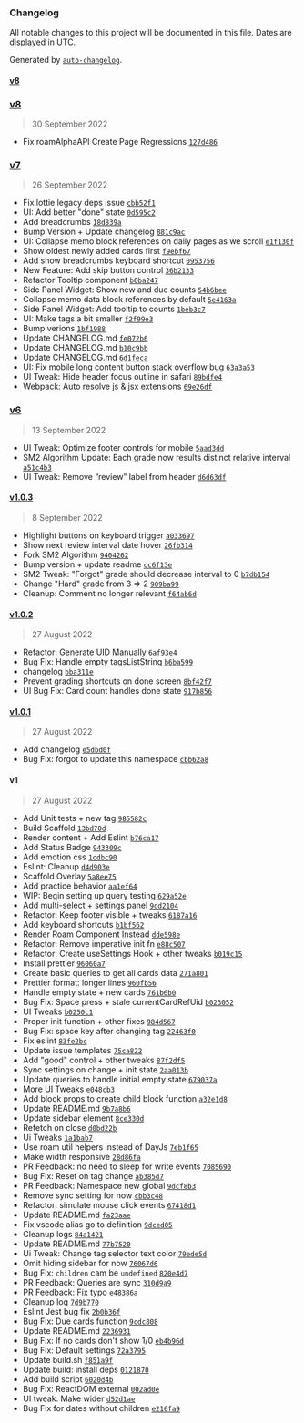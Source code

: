 ### Changelog

All notable changes to this project will be documented in this file. Dates are displayed in UTC.

Generated by [`auto-changelog`](https://github.com/CookPete/auto-changelog).

#### [v8](https://github.com/digitalmaster/roam-memo/compare/v8...v8)

### [v8](https://github.com/digitalmaster/roam-memo/compare/v7...v8)

> 30 September 2022

- Fix roamAlphaAPI Create Page Regressions [`127d486`](https://github.com/digitalmaster/roam-memo/commit/127d486f1c0765d2c6f12e8503c059bac8ccedd2)

### [v7](https://github.com/digitalmaster/roam-memo/compare/v6...v7)

> 26 September 2022

- Fix lottie legacy deps issue [`cbb52f1`](https://github.com/digitalmaster/roam-memo/commit/cbb52f14d1dcb60bbc07a762e01b4c31d3ec6b9b)
- UI: Add better "done" state [`0d595c2`](https://github.com/digitalmaster/roam-memo/commit/0d595c2c8b731231b0a83b5751f4e7c7e51b4253)
- Add breadcrumbs [`18d839a`](https://github.com/digitalmaster/roam-memo/commit/18d839aaa824783ea1ccdfc592eee11e509ff0a2)
- Bump Version + Update changelog [`881c9ac`](https://github.com/digitalmaster/roam-memo/commit/881c9ac321692ace8a15e44e1fae9f193c9ae129)
- UI: Collapse memo block references on daily pages as we scroll [`e1f130f`](https://github.com/digitalmaster/roam-memo/commit/e1f130f37e989bb8d975142c2013ef1ef8da59e5)
- Show oldest newly added cards first [`f9ebf67`](https://github.com/digitalmaster/roam-memo/commit/f9ebf67ec00fde659aa8146ed524c650ea10bea5)
- Add show breadcrumbs keyboard shortcut [`0953756`](https://github.com/digitalmaster/roam-memo/commit/09537561d36c8ee265e7c22cad5e079f0fdee1c7)
- New Feature: Add skip button control [`36b2133`](https://github.com/digitalmaster/roam-memo/commit/36b21333d37d42231dcb4fef6daece2cf291ae60)
- Refactor Tooltip component [`b0ba247`](https://github.com/digitalmaster/roam-memo/commit/b0ba24799d582163eeefd68830ac9c6111e9845e)
- Side Panel Widget: Show new and due counts [`54b6bee`](https://github.com/digitalmaster/roam-memo/commit/54b6bee9dfb22a128dafac22eb6e5539e9fdb053)
- Collapse memo data block references by default [`5e4163a`](https://github.com/digitalmaster/roam-memo/commit/5e4163a65dd7a4b519f86285aca4d5eee1b45b34)
- Side Panel Widget: Add tooltip to counts [`1beb3c7`](https://github.com/digitalmaster/roam-memo/commit/1beb3c7a1a5c0c83c3ccc1e815c6c75dbf6198c5)
- UI: Make tags a bit smaller [`f2f99e3`](https://github.com/digitalmaster/roam-memo/commit/f2f99e3be9b5764d9241b0f696ad70aeff554330)
- Bump verions [`1bf1988`](https://github.com/digitalmaster/roam-memo/commit/1bf198868d88eb640d2aa56292c950659fba5bcc)
- Update CHANGELOG.md [`fe072b6`](https://github.com/digitalmaster/roam-memo/commit/fe072b66440f1adb76b6e9621f335e6672fdebc0)
- Update CHANGELOG.md [`b10c9bb`](https://github.com/digitalmaster/roam-memo/commit/b10c9bb0cb9166605bdc3998c07e7e81b7eccf15)
- Update CHANGELOG.md [`6d1feca`](https://github.com/digitalmaster/roam-memo/commit/6d1feca8438a952ef4abe1390a8f87039f2ac5ea)
- UI: Fix mobile long content button stack overflow bug [`63a3a53`](https://github.com/digitalmaster/roam-memo/commit/63a3a53c2c55326aeaab242bcb182be193f1be84)
- UI Tweak: Hide header focus outline in safari [`89bdfe4`](https://github.com/digitalmaster/roam-memo/commit/89bdfe42f317f418a7c6fe8e935595b5ec3c6b11)
- Webpack: Auto resolve js & jsx extensions [`69e26df`](https://github.com/digitalmaster/roam-memo/commit/69e26dfcbd70dc39c33a6823f44bcc25b66be75e)

### [v6](https://github.com/digitalmaster/roam-memo/compare/v1.0.3...v6)

> 13 September 2022

- UI Tweak: Optimize footer controls for mobile [`5aad3dd`](https://github.com/digitalmaster/roam-memo/commit/5aad3dd7722de5f6202c8511be8c7dece9f60bb5)
- SM2 Algorithm Update: Each grade now results distinct relative interval [`a51c4b3`](https://github.com/digitalmaster/roam-memo/commit/a51c4b3606fb03b75acf9491b6b48caeded45270)
- UI Tweak: Remove “review” label from header [`d6d63df`](https://github.com/digitalmaster/roam-memo/commit/d6d63dfedfa7a2efd9624483cfcf2fcc0302f84c)

#### [v1.0.3](https://github.com/digitalmaster/roam-memo/compare/v1.0.2...v1.0.3)

> 8 September 2022

- Highlight buttons on keyboard trigger [`a033697`](https://github.com/digitalmaster/roam-memo/commit/a0336971afe752487c3b3f4732b1573808348878)
- Show next review interval date hover [`26fb314`](https://github.com/digitalmaster/roam-memo/commit/26fb31442a4bbdb3e05d5246fd7e7f19cdd1d332)
- Fork SM2 Algorithm [`9404262`](https://github.com/digitalmaster/roam-memo/commit/94042629d3184ff7a5194c49dc8a1a50475522f8)
- Bump version + update readme [`cc6f13e`](https://github.com/digitalmaster/roam-memo/commit/cc6f13e08a61f06ec6fa9f111276bcda8a460bc3)
- SM2 Tweak: "Forgot" grade should decrease interval to 0 [`b7db154`](https://github.com/digitalmaster/roam-memo/commit/b7db1548fef76e8e26dcf108b3c704a4e7e0dec8)
- Change "Hard" grade from 3 =&gt; 2 [`909ba99`](https://github.com/digitalmaster/roam-memo/commit/909ba99232e7a3f4e74f2c6ac2d30e1345e44ca9)
- Cleanup: Comment no longer relevant [`f64ab6d`](https://github.com/digitalmaster/roam-memo/commit/f64ab6d14df10c99592ac0d7e436529ca7c91868)

#### [v1.0.2](https://github.com/digitalmaster/roam-memo/compare/v1.0.1...v1.0.2)

> 27 August 2022

- Refactor: Generate UID Manually [`6af93e4`](https://github.com/digitalmaster/roam-memo/commit/6af93e426e93ad51ee80baeff271eff0712119bb)
- Bug Fix: Handle empty tagsListString [`b6ba599`](https://github.com/digitalmaster/roam-memo/commit/b6ba599ea77dbb205e9d7804c6f8a06715a8aae4)
- changelog [`bba311e`](https://github.com/digitalmaster/roam-memo/commit/bba311ed290deaf4f37bae5fc72ef3b240a7285b)
- Prevent grading shortcuts on done screen [`8bf42f7`](https://github.com/digitalmaster/roam-memo/commit/8bf42f74ac422faa53870853a050bd0ded189252)
- UI Bug Fix: Card count handles done state [`917b856`](https://github.com/digitalmaster/roam-memo/commit/917b856a174c1841fe983806dd148758696d39e5)

#### [v1.0.1](https://github.com/digitalmaster/roam-memo/compare/v1...v1.0.1)

> 27 August 2022

- Add changelog [`e5dbd0f`](https://github.com/digitalmaster/roam-memo/commit/e5dbd0f77ba6c110a16369e712793c7888092927)
- Bug Fix: forgot to update this namespace [`cbb62a8`](https://github.com/digitalmaster/roam-memo/commit/cbb62a8c59612a67b6fa26470b01dc24c861c789)

#### v1

> 27 August 2022

- Add Unit tests + new tag [`985582c`](https://github.com/digitalmaster/roam-memo/commit/985582c8d355e35f10959538a741a80dc38b24bd)
- Build Scaffold [`13bd70d`](https://github.com/digitalmaster/roam-memo/commit/13bd70df369e4678a887a6250889dfa9b9db3b63)
- Render content + Add Eslint [`b76ca17`](https://github.com/digitalmaster/roam-memo/commit/b76ca17f97aebe00c5c5c47d9e1cdad47d5c5920)
- Add Status Badge [`943309c`](https://github.com/digitalmaster/roam-memo/commit/943309c8c6a693f6f08ad5c7aaeabf4d8e69cab2)
- Add emotion css [`1cdbc90`](https://github.com/digitalmaster/roam-memo/commit/1cdbc90f85fd6d697020cd5b520dbd742b87bd62)
- Eslint: Cleanup [`d4d903e`](https://github.com/digitalmaster/roam-memo/commit/d4d903edf9f1183cbfb328b80cb4274aac94c238)
- Scaffold Overlay [`5a8ee75`](https://github.com/digitalmaster/roam-memo/commit/5a8ee75643faab5a917eab06f8e10d531fd77f59)
- Add practice behavior [`aa1ef64`](https://github.com/digitalmaster/roam-memo/commit/aa1ef64d62fa2108b055cfd34bf46856e5306b51)
- WIP: Begin setting up query testing [`629a52e`](https://github.com/digitalmaster/roam-memo/commit/629a52e0f13a411025c4e67946cbd42ddafeb659)
- Add multi-select + settings panel [`9dd2104`](https://github.com/digitalmaster/roam-memo/commit/9dd2104cf31a2aa80c1ad52333fbb2514c3a0e9a)
- Refactor: Keep footer visible + tweaks [`6187a16`](https://github.com/digitalmaster/roam-memo/commit/6187a162b1784d72602fefd0e06e1964ff8cfe5e)
- Add keyboard shortcuts [`b1bf562`](https://github.com/digitalmaster/roam-memo/commit/b1bf5621e9bdf3045bd0fed160e664fa47ca35da)
- Render Roam Component Instead [`dde598e`](https://github.com/digitalmaster/roam-memo/commit/dde598ede1f9cd986a85ce0bb43bf9022c1e353d)
- Refactor: Remove imperative init fn [`e88c507`](https://github.com/digitalmaster/roam-memo/commit/e88c5075dc4d9e89e115dbc23b1c69e12f895b43)
- Refactor: Create useSettings Hook + other tweaks [`b019c15`](https://github.com/digitalmaster/roam-memo/commit/b019c157f790e4331158717b44d7c4a0dd9a2c5b)
- Install prettier [`96060a7`](https://github.com/digitalmaster/roam-memo/commit/96060a7f95bf2c68049e22e21ab707028aa80cf4)
- Create basic queries to get all cards data [`271a801`](https://github.com/digitalmaster/roam-memo/commit/271a8016087e3b2f22161ae9ff5543781207e8a1)
- Prettier format: longer lines [`960fb56`](https://github.com/digitalmaster/roam-memo/commit/960fb561854ad80207b310b0530fd866e8bb8a8e)
- Handle empty state + new cards [`761b6b0`](https://github.com/digitalmaster/roam-memo/commit/761b6b058b895c300b5604e9d270010b957514d4)
- Bug Fix: Space press + stale currentCardRefUid [`b023052`](https://github.com/digitalmaster/roam-memo/commit/b0230527efb14abbc45638854823354a1ede07f9)
- UI Tweaks [`b0250c1`](https://github.com/digitalmaster/roam-memo/commit/b0250c1297f1cdb9018894aec7151d57b06077e1)
- Proper init function + other fixes [`984d567`](https://github.com/digitalmaster/roam-memo/commit/984d56773f22d4aefe588694bf2a8330331fb904)
- Bug Fix: space key after changing tag [`22463f0`](https://github.com/digitalmaster/roam-memo/commit/22463f0e302bd9875024702d35b21cbbc9eea599)
- Fix eslint [`83fe2bc`](https://github.com/digitalmaster/roam-memo/commit/83fe2bcc014d153c87e2bae937ef8ed737139561)
- Update issue templates [`75ca822`](https://github.com/digitalmaster/roam-memo/commit/75ca8223942b58abd795573e281feb4eb7ece839)
- Add "good" control + other tweaks [`87f2df5`](https://github.com/digitalmaster/roam-memo/commit/87f2df57ba60335d9fd35849c3afdaed7553a2af)
- Sync settings on change + init state [`2aa013b`](https://github.com/digitalmaster/roam-memo/commit/2aa013b6b6b8a0ae577e5e4a658c945efd7bc3bd)
- Update queries to handle initial empty state [`679037a`](https://github.com/digitalmaster/roam-memo/commit/679037a3509235bb899add1aab61191c34a35c1e)
- More UI Tweaks [`e048cb3`](https://github.com/digitalmaster/roam-memo/commit/e048cb3a147fc06086abaaa794ee89982b441c74)
- Add block props to create child block function [`a32e1d8`](https://github.com/digitalmaster/roam-memo/commit/a32e1d80c8ad2a15450b653019d0d03e9141da37)
- Update README.md [`9b7a8b6`](https://github.com/digitalmaster/roam-memo/commit/9b7a8b6be1fc1eeac54c18b7eb03b41235f07327)
- Update sidebar element [`8ce330d`](https://github.com/digitalmaster/roam-memo/commit/8ce330dbd293629cc73a92fde51e3330f66b498d)
- Refetch on close [`d0bd22b`](https://github.com/digitalmaster/roam-memo/commit/d0bd22b05bf2439e9b3e325aaebb8690fdcbe72a)
- Ui Tweaks [`1a1bab7`](https://github.com/digitalmaster/roam-memo/commit/1a1bab7473b1b50fb2903a6f290c2c50220bde19)
- Use roam util helpers instead of DayJs [`7eb1f65`](https://github.com/digitalmaster/roam-memo/commit/7eb1f65957334f174405a49df85565e9d1573c49)
- Make width responsive [`28d86fa`](https://github.com/digitalmaster/roam-memo/commit/28d86fabc6a03da5b03a7f391fac8ffb25b1ff48)
- PR Feedback: no need to sleep for write events [`7085690`](https://github.com/digitalmaster/roam-memo/commit/7085690ec5a489ad03efdb51db49d75fa6fbcfd2)
- Bug Fix: Reset on tag change [`ab385d7`](https://github.com/digitalmaster/roam-memo/commit/ab385d75dec756f95b751245ea594a2f53c2c95a)
- PR Feedback: Namespace new global [`9dcf8b3`](https://github.com/digitalmaster/roam-memo/commit/9dcf8b32d14d2ab6f4a3798cb8e4257617a13822)
- Remove sync setting for now [`cbb3c48`](https://github.com/digitalmaster/roam-memo/commit/cbb3c484f170af024400f33439d81853c34fb35f)
- Refactor: simulate mouse click events [`67418d1`](https://github.com/digitalmaster/roam-memo/commit/67418d11287027d858f78d4133b7215dfee3936d)
- Update README.md [`fa23aae`](https://github.com/digitalmaster/roam-memo/commit/fa23aaee1ac4901a41088df398693a1eb2b807dc)
- Fix vscode alias go to definition [`9dced05`](https://github.com/digitalmaster/roam-memo/commit/9dced05934fad1ce3ff2b56079ec199e3d7fb81e)
- Cleanup logs [`84a1421`](https://github.com/digitalmaster/roam-memo/commit/84a1421b58552802da4449a8025f5bf64792452b)
- Update README.md [`77b7520`](https://github.com/digitalmaster/roam-memo/commit/77b752059f75a777f419aab4fe7c134cc600d599)
- Ui Tweak: Change tag selector text color [`79ede5d`](https://github.com/digitalmaster/roam-memo/commit/79ede5d078b361b1502d80fc8796ab9d6f174a02)
- Omit hiding sidebar for now [`76067d6`](https://github.com/digitalmaster/roam-memo/commit/76067d6c2713fceb43a6f67df198850d02884e1f)
- Bug Fix: `children` cam be `undefined` [`820e4d7`](https://github.com/digitalmaster/roam-memo/commit/820e4d7e3a4503ad2a31fe10942fce7a6dd1a919)
- PR Feedback: Queries are sync [`310d9a9`](https://github.com/digitalmaster/roam-memo/commit/310d9a904e679b5485b70f0bb318e9567518aa4c)
- PR Feedback: Fix typo [`e48386a`](https://github.com/digitalmaster/roam-memo/commit/e48386a40ad7f3fcfaef44ebc139d1b1cd712855)
- Cleanup log [`7d9b770`](https://github.com/digitalmaster/roam-memo/commit/7d9b7706edd6a85fa691fff9f6a402c91691e29e)
- Eslint Jest bug fix [`2b0b36f`](https://github.com/digitalmaster/roam-memo/commit/2b0b36fb5165e1d46112812fd8cd94322d3bb881)
- Bug Fix: Due cards function [`9cdc808`](https://github.com/digitalmaster/roam-memo/commit/9cdc808d60137cae0ccfc2f6222f71e2e7591dd4)
- Update README.md [`2236931`](https://github.com/digitalmaster/roam-memo/commit/2236931f4c6e920c1a573aebab40052ae7e2b571)
- Bug Fix: If no cards don't show 1/0 [`eb4b96d`](https://github.com/digitalmaster/roam-memo/commit/eb4b96dc315866fd0629cc6bf23c217dae6b1204)
- Bug Fix: Default settings [`72a3795`](https://github.com/digitalmaster/roam-memo/commit/72a379527eed8e4588f2e25e861d73c8f8adc560)
- Update build.sh [`f851a9f`](https://github.com/digitalmaster/roam-memo/commit/f851a9ffbe350596866f560c4e9b74a82a37f9c5)
- Update build: install deps [`0121870`](https://github.com/digitalmaster/roam-memo/commit/01218709b96dbcbf8ad1591e2762acb20fbe8879)
- Add build script [`6020d4b`](https://github.com/digitalmaster/roam-memo/commit/6020d4b15d8080263cc129ec80f2b0926e72af28)
- Bug Fix: ReactDOM external [`002ad0e`](https://github.com/digitalmaster/roam-memo/commit/002ad0e1db7eb51145e9cc9dd803b4309e3d514d)
- UI tweak: Make wider [`d52d1ae`](https://github.com/digitalmaster/roam-memo/commit/d52d1ae1838fcf1ee91e840688e2659ca65b8f6c)
- Bug Fix for dates without children [`e216fa9`](https://github.com/digitalmaster/roam-memo/commit/e216fa9bae432a4ac0eb264b3c06e511fa0ca6b3)
